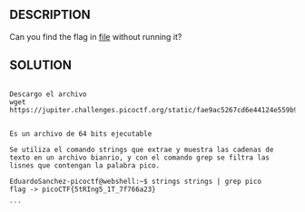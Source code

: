 ## DESCRIPTION

Can you find the flag in [file](https://jupiter.challenges.picoctf.org/static/fae9ac5267cd6e44124e559b901df177/strings) without running it?

## SOLUTION

````

Descargo el archivo 
wget https://jupiter.challenges.picoctf.org/static/fae9ac5267cd6e44124e559b901df177/strings


Es un archivo de 64 bits ejecutable

Se utiliza el comando strings que extrae y muestra las cadenas de texto en un archivo bianrio, y con el comando grep se filtra las lisnes que contengan la palabra pico. 

EduardoSanchez-picoctf@webshell:~$ strings strings | grep pico
flag -> picoCTF{5tRIng5_1T_7f766a23}

```